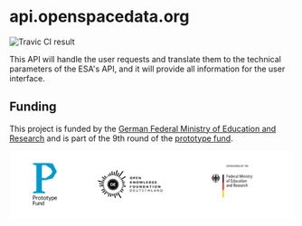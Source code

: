 # api.openspacedata.org

![Travic CI result](https://travis-ci.com/OpenSpaceData/api.openspacedata.org.svg?branch=master)

This API will handle the user requests and translate them to the technical parameters of the ESA's API, and it will provide all information for the user interface.

## Funding

This project is funded by the [German Federal Ministry of Education and Research](http://bmbf.de)
and is part of the 9th round of the [prototype fund](http://prototypefund.de).

![Logo of Prototype Fund, Open Knowledge Foundation and the German Federal Ministry of Education and Research](/assets/funding-logos.png)